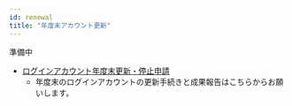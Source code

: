 ```yaml
---
id: renewal
title: "年度末アカウント更新"
---
```


準備中

- [ログインアカウント年度末更新・停止申請](https://sc2.ddbj.nig.ac.jp/index.php/ja-application-continue) 
    - 年度末のログインアカウントの更新手続きと成果報告はこちらからお願いします。



